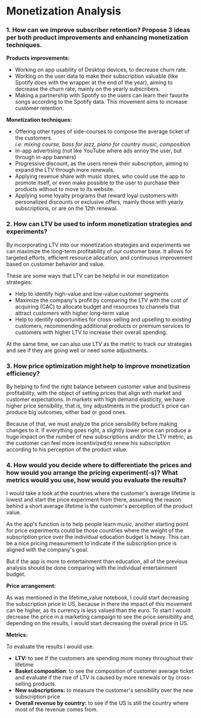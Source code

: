# Monetization Analysis

### 1. How can we improve subscriber retention? Propose 3 ideas per both product improvements and enhancing monetization techniques.

**Products improvements:**
- Working on app usability of Desktop devices, to decrease churn rate.
- Working on the user data to make their subscription valuable (like Spotify does with the wrapper at the end of the year), aiming to decrease the churn rate, mainly on the yearly subscribers.
- Making a partnership with Spotify so the users can learn their favorite songs according to the Spotify data. This movement aims to increase customer retention.

**Monetization techniques:**
- Offering other types of side-courses to compose the average ticket of the customers. <br>
_i.e: mixing course, bass for jazz, piano for country music, composition_
- In-app advertising (not like YouTube where ads annoy the user, but through in-app banners)
- Progressive discount, as the users renew their subscription, aiming to expand the LTV through more renewals.
- Applying revenue share with music stores, who could use the app to promote itself, or even make possible to the user to purchase their products without to move to its website.
- Applying some loyalty programs that reward loyal customers with personalized discounts or exclusive offers, mainly those with yearly subscriptions, or are on the 12th renewal.


### 2. How can LTV be used to inform monetization strategies and experiments?
By incorporating LTV into our monetization strategies and experiments we can maximize the long-term profitability of our customer base. 
It allows for targeted efforts, efficient resource allocation, and continuous improvement based on customer behavior and value.

These are some ways that LTV can be helpful in our monetization strategies:
- Help to identify high-value and low-value customer segments
- Maximize the company's profit by comparing the LTV with the cost of acquiring (CAC) to allocate budget and resources to channels that attract customers with higher long-term value
- Help to identify opportunities for cross-selling and upselling to existing customers, recommending additional products or premium services to customers with higher LTV to increase their overall spending.

At the same time, we can also use LTV as the metric to track our strategies and see if they are going well or need some adjustments.

### 3. How price optimization might help to improve monetization efficiency?
By helping to find the right balance between customer value and business profitability, with the object of setting prices that align with market and customer expectations.
In markets with high demand elasticity, we have higher price sensibility, that is, tiny adjustments in the product's price can produce big outcomes, either bad or good ones.

Because of that, we must analyze the price sensibility before making changes to it. If everything goes right, a slightly lower price can produce a huge impact on the number of new subscriptions and/or the LTV metric, as the customer can feel more incentivized to renew his subscription according to his perception of the product value.

### 4. How would you decide where to differentiate the prices and how would you arrange the pricing experiment(-s)? What metrics would you use, how would you evaluate the results?
I would take a look at the countries where the customer's average lifetime is lowest and start the price experiment from there, assuming the reason behind a short average lifetime is the customer's perception of the product value.

As the app's function is to help people learn music, another starting point for price experiments could be those countries where the weight of the subscription price over the individual education budget is heavy. This can be a nice pricing measurement to indicate if the subscription price is aligned with the company's goal.

But if the app is more to entertainment than education, all of the previous analysis should be done comparing with the individual entertainment budget.



**Price arrangement:**

As was mentioned in the lifetime_value notebook, I could start decreasing the subscription price in US, because in there the impact of this movement can be higher, as its currency is less valued than the euro.
To start I would decrease the price in a marketing campaign to see the price sensibility and, depending on the results, I would start decreasing the overall price in US.

**Metrics:**

To evaluate the results I would use:
- **LTV:** to see if the customers are spending more money throughout their lifetime
- **Basket composition**: to see the composition of customer average ticket and evaluate if the rise of LTV is caused by more renewals or by cross-selling products.
- **New subscriptions:** to measure the customer's sensibility over the new subscription price
- **Overall revenue by country:** to see if the US is still the country where most of the revenue comes from.

